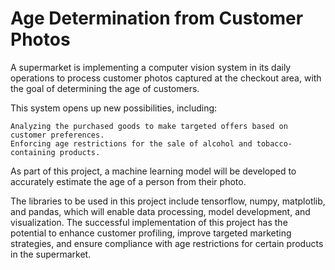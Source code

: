# Age Determination from Customer Photos

A supermarket is implementing a computer vision system in its daily operations to process customer photos captured at the checkout area, with the goal of determining the age of customers.

This system opens up new possibilities, including:

    Analyzing the purchased goods to make targeted offers based on customer preferences.
    Enforcing age restrictions for the sale of alcohol and tobacco-containing products.

As part of this project, a machine learning model will be developed to accurately estimate the age of a person from their photo.

The libraries to be used in this project include tensorflow, numpy, matplotlib, and pandas, which will enable data processing, model development, and visualization. The successful implementation of this project has the potential to enhance customer profiling, improve targeted marketing strategies, and ensure compliance with age restrictions for certain products in the supermarket.